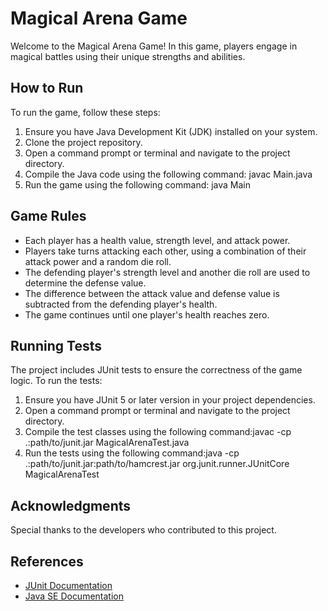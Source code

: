 # Magical Arena Game

Welcome to the Magical Arena Game! In this game, players engage in magical battles using their unique strengths and abilities.

## How to Run

To run the game, follow these steps:

1. Ensure you have Java Development Kit (JDK) installed on your system.
2. Clone the project repository.
3. Open a command prompt or terminal and navigate to the project directory.
4. Compile the Java code using the following command: javac Main.java
5. Run the game using the following command: java Main
## Game Rules

- Each player has a health value, strength level, and attack power.
- Players take turns attacking each other, using a combination of their attack power and a random die roll.
- The defending player's strength level and another die roll are used to determine the defense value.
- The difference between the attack value and defense value is subtracted from the defending player's health.
- The game continues until one player's health reaches zero.

## Running Tests

The project includes JUnit tests to ensure the correctness of the game logic. To run the tests:

1. Ensure you have JUnit 5 or later version in your project dependencies.
2. Open a command prompt or terminal and navigate to the project directory.
3. Compile the test classes using the following command:javac -cp .:path/to/junit.jar MagicalArenaTest.java
4. Run the tests using the following command:java -cp .:path/to/junit.jar:path/to/hamcrest.jar org.junit.runner.JUnitCore MagicalArenaTest
## Acknowledgments

Special thanks to the developers who contributed to this project.

## References

- [JUnit Documentation](https://junit.org/junit5/docs/current/user-guide/)
- [Java SE Documentation](https://docs.oracle.com/en/java/javase/index.html)
